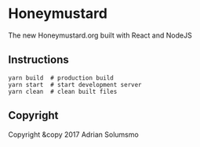 # Honeymustard

The new Honeymustard.org built with React and NodeJS


## Instructions
```
yarn build  # production build
yarn start  # start development server
yarn clean  # clean built files
```

## Copyright

Copyright &copy 2017 Adrian Solumsmo
